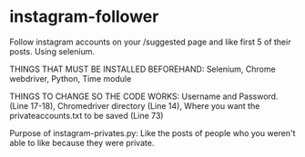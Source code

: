 # instagram-follower
Follow instagram accounts on your /suggested page and like first 5 of their posts. Using selenium. 


THINGS THAT MUST BE INSTALLED BEFOREHAND: 
   Selenium,
   Chrome webdriver,
   Python,
   Time module

THINGS TO CHANGE SO THE CODE WORKS: 
   Username and Password. (Line 17-18),
   Chromedriver directory (Line 14),
   Where you want the privateaccounts.txt to be saved (Line 73)
   
Purpose of instagram-privates.py: 
   Like the posts of people who you weren't able to like because they were private. 

